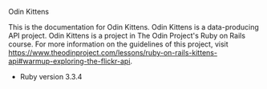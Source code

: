Odin Kittens

This is the documentation for Odin Kittens. Odin Kittens is a data-producing API project. Odin Kittens is a project in The Odin Project's Ruby on Rails course. For more information on the guidelines of this project, visit https://www.theodinproject.com/lessons/ruby-on-rails-kittens-api#warmup-exploring-the-flickr-api.

* Ruby version 3.3.4
